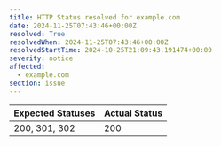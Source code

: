 ```yaml
---
title: HTTP Status resolved for example.com
date: 2024-11-25T07:43:46+00:00Z
resolved: True
resolvedWhen: 2024-11-25T07:43:46+00:00Z
resolvedStartTime: 2024-10-25T21:09:43.191474+00:00
severity: notice
affected:
  - example.com
section: issue
---
```


| Expected Statuses | Actual Status  |
|-------------------|----------------|
| 200, 301, 302 | 200 |
